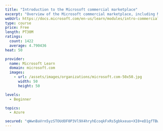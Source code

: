 ```yaml
---
title: "Introduction to the Microsoft commercial marketplace"
excerpt: "Overview of the Microsoft commercial marketplace, including Microsoft AppSource, Azure Marketplace, offer types, and Marketplace Rewards"
webUrl: https://docs.microsoft.com/en-us/learn/modules/intro-commercial-marketplace/
type: course
price: Free
length: PT30M
ratings:
  count: 1422
  average: 4.790436
heat: 50

provider:
  name: Microsoft Learn
  domain: microsoft.com
  images:
    - url: /assets/images/organizations/microsoft.com-50x50.jpg
      width: 50
      height: 50

levels:
  - Beginner

topics:
  - Azure

secured: "qWwnBaVrn5yzSTOUdOF0P3Vl9X4hryhEcoqkFxRs5gbkxeuo+XI0+eD1gfTBwXvWkyae7p2tfTfEzsP82BJmIrlgiv+KyxhJvEpww6uS9jRdmk1C8vpRLiq3Ku5q91n+zwXfmvLfnk9GNtJHEQs/doAL0C57K+nMuSnBjV48VH7k0+yBqfpdwzl1wjK9LtIw3nLB40KU1GpNUuOPXBKzCpFPx4FteZegUABGhMN5m7monQZmqqr8YfbtSmw4eABWV0uMhiQtetSSrbk/nhT/Ts8ByE7yyDfCwVkXp4ePE/UFHKGhU/sx/Wu/Tc6ZCF5/WoapxeAXYkPMwjEbWrg2lga8wp3VgG2OpXhFElsD36uXQ9zWzkiyLW3RxUOBv/bxfFDhHVSWNe+LZnQSAJV1ajO1DtEJUxnfzPg8rkkbitk=;pCnUAy6w1OK4uyEZLjW53Q=="
---
```


